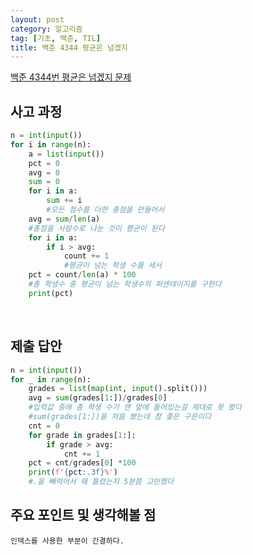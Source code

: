 ```yaml
---
layout: post
category: 알고리즘
tag: [기초, 백준, TIL]
title: 백준 4344 평균은 넘겠지
---
```


[백준 4344번 평균은 넘겠지 문제](https://www.acmicpc.net/problem/4344) 

## 사고 과정

```python
n = int(input())
for i in range(n):
    a = list(input())
    pct = 0
    avg = 0
    sum = 0
    for i in a:
        sum += i
        #모든 점수를 더한 총점을 만들어서 
    avg = sum/len(a)
    #총점을 사람수로 나눈 것이 평균이 된다
    for i in a:
        if i > avg:
            count += 1
            #평균이 넘는 학생 수를 세서
    pct = count/len(a) * 100
    #총 학생수 중 평균이 넘는 학생수의 퍼센테이지를 구한다
    print(pct)
```
<br>

## 제출 답안

```python
n = int(input())
for _ in range(n):
    grades = list(map(int, input().split()))
    avg = sum(grades[1:])/grades[0]
    #입력값 중에 총 학생 수가 맨 앞에 들어있는걸 제대로 못 봤다
    #sum(grades[1:])을 처음 봤는데 참 좋은 구문이다
    cnt = 0
    for grade in grades[1:]:
        if grade > avg:
            cnt += 1
    pct = cnt/grades[0] *100
    print(f'{pct:.3f}%') 
    #.을 빼먹어서 왜 틀렸는지 5분쯤 고민했다
```

## 주요 포인트 및 생각해볼 점 

    인덱스를 사용한 부분이 간결하다.
